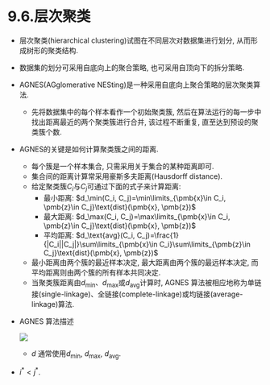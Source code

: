 # 9.6.层次聚类

* 层次聚类(hierarchical clustering)试图在不同层次对数据集进行划分, 从而形成树形的聚类结构.

* 数据集的划分可采用自底向上的聚合策略, 也可采用自顶向下的拆分策略.

* AGNES(AGglomerative NESting)是一种采用自底向上聚合策略的层次聚类算法.

	* 先将数据集中的每个样本看作一个初始聚类簇, 然后在算法运行的每一步中找出距离最近的两个聚类簇进行合并, 该过程不断重复, 直至达到预设的聚类簇个数.

* AGNES的关键是如何计算聚类簇之间的距离.

	* 每个簇是一个样本集合, 只需采用关于集合的某种距离即可. 
	* 集合间的距离计算常采用豪斯多夫距离(Hausdorff distance).
	* 给定聚类簇$C_i$与$C_j$可通过下面的式子来计算距离:
		* 最小距离: $d_\min(C_i, C_j)=\min\limits_{\pmb{x}\in C_i, \pmb{z}\in C_j}\text{dist}(\pmb{x}, \pmb{z})$
		* 最大距离: $d_\max(C_i, C_j)=\max\limits_{\pmb{x}\in C_i, \pmb{z}\in C_j}\text{dist}(\pmb{x}, \pmb{z})$
		* 平均距离: $d_\text{avg}(C_i, C_j)=\frac{1}{|C_i||C_j|}\sum\limits_{\pmb{x}\in C_i}\sum\limits_{\pmb{z}\in C_j}\text{dist}(\pmb{x}, \pmb{z})$
	* 最小距离由两个簇的最近样本决定, 最大距离由两个簇的最远样本决定, 而平均距离则由两个簇的所有样本共同决定.
	* 当聚类簇距离由$d_\min$、$d_\max$或$d_\text{avg}$计算时, AGNES 算法被相应地称为单链接(single-linkage)、全链接(complete-linkage)或均链接(average-linkage)算法.

* AGNES 算法描述

	![](https://img2.imgtp.com/2024/05/29/fTJOsOAp.png)

	* $d$ 通常使用$d_\min$, $d_\max$, $d_\text{avg}$.
* $i^*<j^*$.